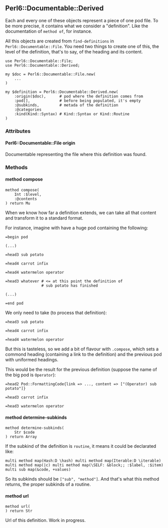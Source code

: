 ## Perl6::Documentable::Derived

Each and every one of these objects represent a piece of one pod file. To be more precise, it contains what we consider a "definition". Like the documentation of `method of`, for instance.

All this objects are created from `find-definitions` in `Perl6::Documentable::File`. You need two things to create one of this, the level of the definition, that's to say, of the heading and its content.

```perl6
use Perl6::Documentable::File;
use Perl6::Documentable::Derived;

my $doc = Perl6::Documentable::File.new(
    ...
)

my $definition = Perl6::Documentable::Derived.new(
    :origin($doc),      # pod where the definition comes from
    :pod[],             # before being populated, it's empty
    :@subkinds,         # metada of the definition
    :@categories
    :kind(Kind::Syntax) # Kind::Syntax or Kind::Routine
)
```

### Attributes

#### Perl6::Documentable::File origin

Documentable representing the file where this definition was found.

### Methods

#### method compose

```perl6
method compose(
    Int :$level,
    :@contents
) return Mu
```

When we know how far a definition extends, we can take all that content and transform it to a standard format.

For instance, imagine with have a huge pod containing the following:

```perl6
=begin pod

(...)

=head3 sub potato

=head4 carrot infix

=head4 watermelon operator

=head3 whatever # <= at this point the definition of
                # sub potato has finished

(...)

=end pod
```

We only need to take (to process that definition):

```perl6
=head3 sub potato

=head4 carrot infix

=head4 watermelon operator
```

But this is tasteless, so we add a bit of flavour with `.compose`, which sets a commond heading (containing a link to the definition) and the previous pod with uniformed headings.

This would be the result for the previous definition (suppose the name of the big pod is `Operator`):

```perl6
=head2 Pod::FormattingCode{link => ..., content => ["(Operator) sub potato"]}

=head3 carrot infix

=head3 watermelon operator
```

#### method determine-subkinds

```perl6
method determine-subkinds(
    Str $code
) return Array
```

If the subkind of the definition is `routine`, it means it could be declarated like:

```perl6
multi method map(Hash:D \hash) multi method map(Iterable:D \iterable)
multi method map(|c) multi method map(\SELF: &block;; :$label, :$item)
multi sub map(&code, +values)
```

So its subkinds should be `["sub", "method"]`. And that's what this method returns, the proper subkinds of a routine.

#### method url

```perl6
method url(
) return Str
```

Url of this definition. Work in progress.
